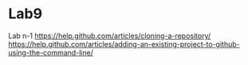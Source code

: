 # Lab9
Lab n-1
https://help.github.com/articles/cloning-a-repository/
https://help.github.com/articles/adding-an-existing-project-to-github-using-the-command-line/
